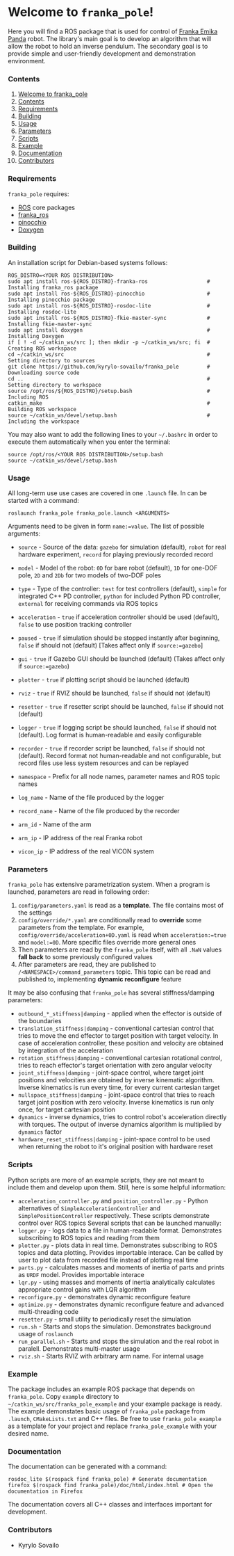 # Welcome to `franka_pole`!
Here you will find a ROS package that is used for control of [Franka Emika Panda](https://www.franka.de/) robot. The library's main goal is to develop an algorithm that will allow the robot to hold an inverse pendulum. The secondary goal is to provide simple and user-friendly development and demonstration environment.

### Contents
1. [Welcome to franka_pole](#welcome-to-franka_pole)
2. [Contents](#contents)
3. [Requirements](#requirements)
4. [Building](#building)
5. [Usage](#usage)
6. [Parameters](#parameters)
7. [Scripts](#scripts)
8. [Example](#example)
9. [Documentation](#documentation)
10. [Contributors](#contributors)

### Requirements
`franka_pole` requires:
 - [ROS](http://wiki.ros.org/) core packages
 - [franka_ros](https://frankaemika.github.io/)
 - [pinocchio](https://stack-of-tasks.github.io/pinocchio)
 - [Doxygen](https://www.doxygen.nl/)

### Building
An installation script for Debian-based systems follows:
```
ROS_DISTRO=<YOUR ROS DISTRIBUTION>
sudo apt install ros-${ROS_DISTRO}-franka-ros                   # Installing franka_ros package
sudo apt install ros-${ROS_DISTRO}-pinocchio                    # Installing pinocchio package
sudo apt install ros-${ROS_DISTRO}-rosdoc-lite                  # Installing rosdoc-lite
sudo apt install ros-${ROS_DISTRO}-fkie-master-sync             # Installing fkie-master-sync
sudo apt install doxygen                                        # Installing Doxygen
if [ ! -d ~/catkin_ws/src ]; then mkdir -p ~/catkin_ws/src; fi  # Creating ROS workspace
cd ~/catkin_ws/src                                              # Setting directory to sources
git clone https://github.com/kyrylo-sovailo/franka_pole         # Downloading source code
cd ..                                                           # Setting directory to workspace
source /opt/ros/${ROS_DISTRO}/setup.bash                        # Including ROS
catkin_make                                                     # Building ROS workspace
source ~/catkin_ws/devel/setup.bash                             # Including the workspace
```

You may also want to add the following lines to your `~/.bashrc` in order to execute them automatically when you enter the terminal:
```
source /opt/ros/<YOUR ROS DISTRIBUTION>/setup.bash
source ~/catkin_ws/devel/setup.bash
```

### Usage
All long-term use use cases are covered in one `.launch` file. In can be started with a command:
```
roslaunch franka_pole franka_pole.launch <ARGUMENTS>
```
Arguments need to be given in form `name:=value`. The list of possible arguments:
 - `source` - Source of the data: `gazebo` for simulation (default), `robot` for real hardware experiment, `record` for playing previously recorded record
 - `model` - Model of the robot: `0D` for bare robot (default), `1D` for one-DOF pole, `2D` and `2Db` for two models of two-DOF poles
 - `type` - Type of the controller: `test` for test controllers (default), `simple` for integrated C++ PD controller, `python` for included Python PD controller, `external` for receiving commands via ROS topics
 - `acceleration` - `true` if acceleration controller should be used (default), `false` to use position tracking controller
 - `paused` - `true` if simulation should be stopped instantly after beginning, `false` if should not (default) [Takes affect only if `source:=gazebo`]

 - `gui` - `true` if Gazebo GUI should be launched (default) (Takes affect only if `source:=gazebo`)
 - `plotter` - `true` if plotting script should be launched (default)
 - `rviz` - `true` if RVIZ should be launched, `false` if should not (default)
 - `resetter` - `true` if resetter script should be launched, `false` if should not (default)
 - `logger` - `true` if logging script be should launched, `false` if should not (default). Log format is human-readable and easily configurable
 - `recorder` - `true` if recorder script be launched, `false` if should not (default). Record format not human-readable and not configurable, but record files use less system resources and can be replayed

 - `namespace` - Prefix for all node names, parameter names and ROS topic names
 - `log_name` - Name of the file produced by the logger
 - `record_name` - Name of the file produced by the recorder
 - `arm_id` - Name of the arm
 - `arm_ip` - IP address of the real Franka robot
 - `vicon_ip` - IP address of the real VICON system

### Parameters
`franka_pole` has extensive parametrization system. When a program is launched, parameters are read in following order:
1. `config/parameters.yaml` is read as a **template**. The file contains most of the settings
2. `config/override/*.yaml` are conditionally read to **override** some parameters from the template. For example, `config/override/acceleration+0D.yaml` is read when `acceleration:=true` and `model:=0D`. More specific files override more general ones
3. Then parameters are read by the `franka_pole` itself, with all `.NaN` values **fall back** to some previously configured values
4. After parameters are read, they are published to `/<NAMESPACE>/command_parameters` topic. This topic can be read and published to, implementing **dynamic reconfigure** feature

It may be also confusing that `franka_pole` has several stiffness/damping parameters:
 - `outbound_*_stiffness|damping` - applied when the effector is outside of the boundaries
 - `translation_stiffness|damping` - conventional cartesian control that tries to move the end effector to target position with target velocity. In case of acceleration controller, these position and velocity are obtained by integration of the acceleration
 - `rotation_stiffness|damping` - conventional cartesian rotational control, tries to reach effector's target orientation with zero angular velocity
 - `joint_stiffness|damping` - joint-space control, where target joint positions and velocities are obtained by inverse kinematic algorithm. Inverse kinematics is run every time, for every current cartesian target
 - `nullspace_stiffness|damping` - joint-space control that tries to reach target joint position with zero velocity. Inverse kinematics is run only once, for target cartesian position
 - `dynamics` - inverse dynamics, tries to control robot's acceleration directly with torques. The output of inverse dynamics algorithm is multiplied by `dynamics` factor
 - `hardware_reset_stiffness|damping` - joint-space control to be used when returning the robot to it's original position with hardware reset

### Scripts
Python scripts are more of an example scripts, they are not meant to include them and develop upon them. Still, here is some helpful information:
 - `acceleration_controller.py` and `position_controller.py` - Python alternatives of `SimpleAccelerationController` and `SimplePositionController` respectively. These scripts demonstrate control over ROS topics
Several scripts that can be launched manually:
 - `logger.py` - logs data to a file in human-readable format. Demonstrates subscribing to ROS topics and reading from them
 - `plotter.py` - plots data in real time. Demonstrates subscribing to ROS topics and data plotting. Provides importable interace. Can be called by user to plot data from recorded file instead of plotting real time
 - `parts.py` - calculates masses and moments of inertia of parts and prints as `URDF` model. Provides importable interace
 - `lqr.py` - using masses and moments of inertia analytically calculates appropriate control gains with LQR algorithm
 - `reconfigure.py` - demonstrates dynamic reconfigure feature
 - `optimize.py` - demonstrates dynamic reconfigure feature and advanced multi-threading code
 - `resetter.py` - small utility to periodically reset the simulation
 - `run.sh` - Starts and stops the simulation. Demonstrates background usage of `roslaunch`
 - `run_parallel.sh` - Starts and stops the simulation and the real robot in paralell. Demonstrates multi-master usage
 - `rviz.sh` - Starts RVIZ with arbitrary arm name. For internal usage

### Example
The package includes an example ROS package that depends on `franka_pole`. Copy `example` directory to `~/catkin_ws/src/franka_pole_example` and your example package is ready. The example demonstates basic usage of `franka_pole` package from `.launch`, `CMakeLists.txt` and C++ files. Be free to use `franka_pole_example` as a template for your project and replace `franka_pole_example` with your desired name.

### Documentation
The documentation can be generated with a command:
```
rosdoc_lite $(rospack find franka_pole) # Generate documentation
firefox $(rospack find franka_pole)/doc/html/index.html # Open the documentation in Firefox
```
The documentation covers all C++ classes and interfaces important for development.

### Contributors
 - Kyrylo Sovailo